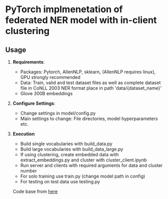 # PyTorch implmenetation of federated NER model with in-client clustering



## Usage
1.	**Requirements**:  
    -	Packages: Pytorch, AllenNLP, sklearn, (AllenNLP requires linux), GPU strongly recommended
    -	Data: Train, valid and test dataset files as well as complete dataset file in CoNLL 2003 NER format place in path 'data/{dataset_name}'
    -	Glove 300B embeddings 
    
2.	**Configure Settings**:  
    -	Change settings in model/config.py  
    -	Main settings to change: File directories, model hyperparameters etc.  
    
3.	**Execution**
    - Build single vocabularies with build_data.py
    - Build large vocabularies with build_data_large.py
    - If using clustering, create embedded data with extract_embeddings.py and cluster with cluster_client.ipynb
    - Run server and clients with required arguments for data and cluster number
    - For solo training use train.py (change model path in config)
    - For testing on test data use testing.py

    Code base from [here](https://github.com/yongyuwen/PyTorch-Elmo-BiLSTMCRF)

